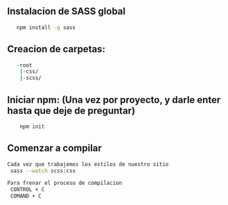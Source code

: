 ## Instalacion de SASS global
```bash
   npm install -g sass

```

## Creacion de carpetas: 
```bash
   -root
    |-css/
    |-scss/
```

## Iniciar npm: (Una vez por proyecto, y darle enter hasta que deje de preguntar)

```bash
    npm init 

```

## Comenzar a compilar 
```bash
Cada vez que trabajemos los estilos de nuestro sitio 
 sass --watch scss:css

Para frenar el proceso de compilacion
 CONTROL + C
 COMAND + C
```
